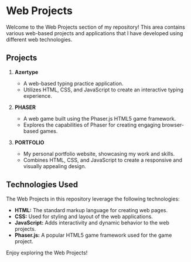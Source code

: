 # Web Projects

Welcome to the Web Projects section of my repository! This area contains various web-based projects and applications that I have developed using different web technologies.

## Projects

1. **Azertype**
   - A web-based typing practice application.
   - Utilizes HTML, CSS, and JavaScript to create an interactive typing experience.

2. **PHASER**
   - A web game built using the Phaser.js HTML5 game framework.
   - Explores the capabilities of Phaser for creating engaging browser-based games.

3. **PORTFOLIO**
   - My personal portfolio website, showcasing my work and skills.
   - Combines HTML, CSS, and JavaScript to create a responsive and visually appealing design.

## Technologies Used

The Web Projects in this repository leverage the following technologies:

- **HTML:** The standard markup language for creating web pages.
- **CSS:** Used for styling and layout of the web applications.
- **JavaScript:** Adds interactivity and dynamic behavior to the web projects.
- **Phaser.js:** A popular HTML5 game framework used for the game project.

Enjoy exploring the Web Projects!
